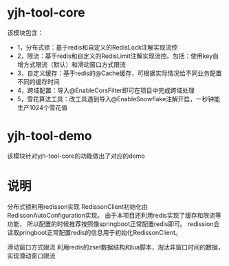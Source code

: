 # yjh-tool-core
该模块包含：
* 1，分布式锁：基于redis和自定义的RedisLock注解实现流控
* 2，限流：基于redis和自定义的RedisLimit注解实现流控。包括：使用key自增方式限流（默认）和滑动窗口方式限流
* 3，自定义缓存：基于redis的@Cache缓存，可根据实际情况给不同业务配置不同的缓存时间
* 4，跨域配置：导入@EnableCorsFilter即可在项目中完成跨域处理
* 5，雪花算法工具：改工具遇到导入@EnableSnowflake注解开启，一秒钟能生产1024个雪花值

# yjh-tool-demo
该模块针对yjh-tool-core的功能做出了对应的demo

# 说明
分布式锁利用redisson实现
RedissonClient初始化由RedissonAutoConfiguration实现。
由于本项目还利用redis实现了缓存和限流等功能，
所以配置的时候推荐按照像springboot正常配置redis即可。
redission会读取pringboot正常配置redis的信息用于初始化RedissonClient。

滑动窗口方式限流
利用redis的zset数据结构和lua脚本，淘汰非窗口时间的数据，实现滑动窗口限流